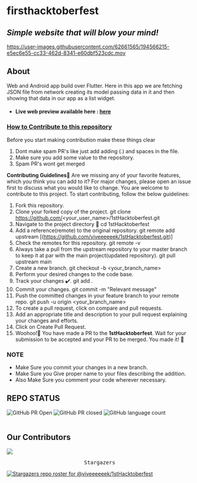 # firsthacktoberfest

## _Simple website that will blow your mind!_

https://user-images.githubusercontent.com/62661565/194566215-e5ec6e55-cc33-462d-8341-e60dbf523cdc.mov
## About

Web and Android app build over Flutter. Here in this app we are fetching JSON file from network creating its model passing data in it and then showing that data in our app as a list widget.
- #### Live web preview available here : [here](https://firsthacktoberfest.web.app/#/)

### [How to Contribute to this repository](https://github.com/viveeeeeek/1stHacktoberfest/blob/master/CONTRIBUTING.md)

Before you start making contribution make these things clear 

1) Dont make spam PR's like just add adding (.) and spaces in the file.
2) Make sure you add some value to the repository.
3) Spam PR's wont get merged

**Contributing Guidelines📝**
Are we missing any of your favorite features, which you think you can add to it? For major changes, please open an issue first to discuss what you would like to change. You are welcome to contribute to this project.
To start contributing, follow the below guidelines:
1. Fork this repository.
2. Clone your forked copy of the project.
git clone https://github.com/<your_user_name>/1stHacktoberfest.git
3. Navigate to the project directory 📁
cd 1stHacktoberfest
4. Add a reference(remote) to the original repository.
git remote add upstream [(https://github.com/viveeeeeek/1stHacktoberfest.git)]
5. Check the remotes for this repository.
git remote -v
6. Always take a pull from the upstream repository to your master branch to keep it at par with the main project(updated repository).
git pull upstream main
7. Create a new branch.
git checkout -b <your_branch_name>
8. Perform your desired changes to the code base.
9. Track your changes ✔️.
git add .
10. Commit your changes.
git commit -m "Relevant message"
11. Push the committed changes in your feature branch to your remote repo.
git push -u origin <your_branch_name>
12. To create a pull request, click on compare and pull requests.
13. Add an appropriate title and description to your pull request explaining your changes and efforts.
14. Click on Create Pull Request.
15. Woohoo!🥳 You have made a PR to the **1stHacktoberfest**. Wait for your submission to be accepted and your PR to be merged.
You made it! 🎊

### NOTE

- Make Sure you commit your changes in a new branch.
- Make Sure you Give proper name to your files describing the addition.
- Also Make Sure you comment your code wherever necessary.

## REPO STATUS

![GitHub PR Open](https://img.shields.io/github/issues-pr/viveeeeeek/1stHacktoberfest?style=for-the-badge&color=aqua)
![GitHub PR closed](https://img.shields.io/github/issues-pr-closed-raw/viveeeeeek/1stHacktoberfest?style=for-the-badge&color=blue)
![GitHub language count](https://img.shields.io/github/languages/count/viveeeeeek/1stHacktoberfest?style=for-the-badge&color=brightgreen)
<br><br>

## Our Contributors

<a href="https://github.com/viveeeeeek/1stHacktoberfest/graphs/contributors">
  <img src="https://contrib.rocks/image?repo=viveeeeeek/1stHacktoberfest" />
</a>

<div align="center">
    <pre>Stargazers</pre>
</div>

[![Stargazers repo roster for @viveeeeeek/1stHacktoberfest](https://reporoster.com/stars/dark/viveeeeeek/1stHacktoberfest)](https://github.com/viveeeeeek/1stHacktoberfest/stargazers)
